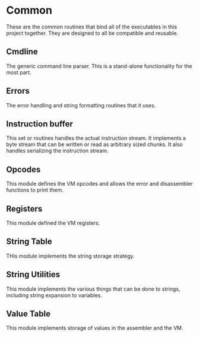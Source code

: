 # Common
These are the common routines that bind all of the executables in this project together. They are designed to all be compatible and reusable.

## Cmdline
The generic command line parser. This is a stand-alone functionality for the most part.

## Errors
The error handling and string formatting routines that it uses.

## Instruction buffer
This set or routines handles the actual instruction stream. It implements a byte stream that can be written or read as arbitrary sized chunks. It also handles serializing the instruction stream.

## Opcodes
This module defines the VM opcodes and allows the error and disassembler functions to print them.

## Registers
This module defined the VM registers.

## String Table
THis module implements the string storage strategy.

## String Utilities
This module implements the various things that can be done to strings, including string expansion to variables.

## Value Table
This module implements storage of values in the assembler and the VM.
